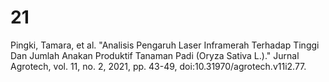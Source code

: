 # 21
Pingki, Tamara, et al. "Analisis Pengaruh Laser Inframerah Terhadap Tinggi Dan Jumlah Anakan Produktif Tanaman Padi (Oryza Sativa L.)." Jurnal Agrotech, vol. 11, no. 2, 2021, pp. 43-49, doi:10.31970/agrotech.v11i2.77.
